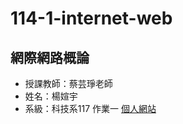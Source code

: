 # 114-1-internet-web
## 網際網路概論
- 授課教師：蔡芸琤老師
- 姓名：楊媗宇
- 系級：科技系117
  作業一
  [個人網站](https://xuanyu410.github.io/114-1-internet-web/)
  
